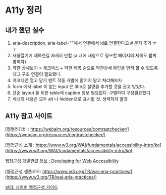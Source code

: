 # A11y 정리 #

## 내가 했던 실수 ##
1. aria-description, aria-label=""에서 연결에서 id로 연결한다고 # 문자 추가 ㅜ ㅜ
2. 새창열기에 제목연결 자세히 안함 (a 내에 새창으로 링크할 페이지의 제목도 함께 밝히자) 
3. 약관 상세보기 > 체크박스 + 약관 제목 순으로 약관상세 확인을 먼저 할 수 있도록 태그 구조 연결이 필요했다. 
4. 어코디언 열고 닫기 멘트 작동 개발에 맡기지 말고 처리해보자
5. form 에서 label 이 없는 input 은 title로 설명을 추가할 것을 권고 받았다.. 
6. 단순 layout 을 위한 table에 caption 정보 필요없다. 구별하여 구성필요했다.
7. 배너의 내용은 모두 alt 나 hidden으로 표시활 것. 생략하지 말것
## A11y 참고 사이트 ##

[웹컬러대비 : https://webaim.org/resources/contrastchecker/](https://webaim.org/resources/contrastchecker/)

[웹접근성 소개 : https://www.w3.org/WAI/fundamentals/accessibility-intro/ko](https://www.w3.org/WAI/fundamentals/accessibility-intro/ko)

[웹접근성 개발관련 정보 : Developing for Web Accessibility](https://www.w3.org/WAI/tips/developing/)

[웹접근성 샘플코드: https://www.w3.org/TR/wai-aria-practices/](https://www.w3.org/TR/wai-aria-practices/)

[널리: 네이버 웹접근성 가이드](https://nuli.navercorp.com/)
